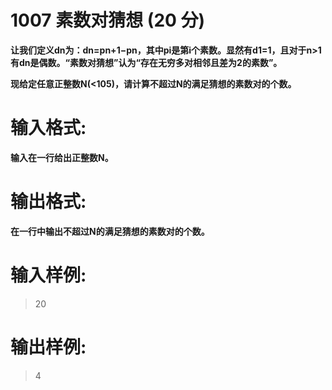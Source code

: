 # 1007 素数对猜想 (20 分)

__让我们定义d​n​​为：d​n​​=p​n+1​​−p​n​​，其中p​i​​是第i个素数。显然有d​1​​=1，且对于n>1有d​n​​是偶数。“素数对猜想”认为“存在无穷多对相邻且差为2的素数”。__

__现给定任意正整数N(<10​5​​)，请计算不超过N的满足猜想的素数对的个数。__
# 输入格式:

__输入在一行给出正整数N。__
# 输出格式:

__在一行中输出不超过N的满足猜想的素数对的个数。__
# 输入样例:

> 20

# 输出样例:

> 4


